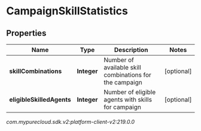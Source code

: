 # CampaignSkillStatistics


## Properties

| Name | Type | Description | Notes |
| ------------ | ------------- | ------------- | ------------- |
| **skillCombinations** | **Integer** | Number of available skill combinations for the campaign |  [optional] |
| **eligibleSkilledAgents** | **Integer** | Number of eligible agents with skills for campaign |  [optional] |




_com.mypurecloud.sdk.v2:platform-client-v2:219.0.0_
